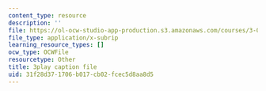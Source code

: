 ```yaml
---
content_type: resource
description: ''
file: https://ol-ocw-studio-app-production.s3.amazonaws.com/courses/3-091-introduction-to-solid-state-chemistry-fall-2018/31f28d371706b017cb02fcec5d8aa8d5_UF94OiDYgBY.srt
file_type: application/x-subrip
learning_resource_types: []
ocw_type: OCWFile
resourcetype: Other
title: 3play caption file
uid: 31f28d37-1706-b017-cb02-fcec5d8aa8d5
---
```

